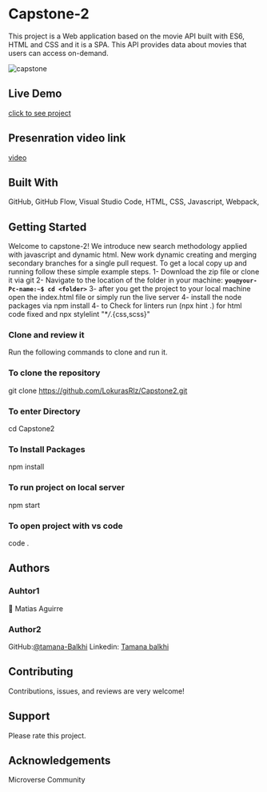 # Capstone-2
This project is a Web application based on the movie API  built with ES6, HTML and CSS and it is a SPA. This API provides data about movies  that users can access on-demand.

![capstone](https://user-images.githubusercontent.com/76628854/188188487-840151a6-136d-49af-abe3-61ec4995eb71.PNG)


## Live Demo

[click to see project]()

## Presenration video link
[video]()

## Built With

GitHub,
GitHub Flow,
Visual Studio Code,
HTML,
CSS,
Javascript,
Webpack,

## Getting Started

Welcome to capstone-2! We introduce new search methodology applied with javascript and dynamic html. New work dynamic creating and merging secondary branches for a single pull request.
To get a local copy up and running follow these simple example steps.
1- Download the zip file or clone it via git
2- Navigate to the location of the folder in your machine:
**`you@your-Pc-name:~$ cd <folder>`**
3- after you get the project to your local machine open the index.html file or simply run the live server
4- install the node packages via npm install
4- to Check for linters run (npx hint .) for html code fixed and npx stylelint "\*_/_.{css,scss}"

### Clone and review it

Run the following commands to clone and run it.

### To clone the repository

git clone https://github.com/LokurasRlz/Capstone2.git

### To enter Directory

cd Capstone2

### To Install Packages

npm install

### To run project on local server

npm start

### To open project with vs code

code .

## Authors
### Auhtor1
👤 Matias Aguirre


### Author2
 GitHub:[@tamana-Balkhi](https://github.com/tamana-Balkhi)
 Linkedin: [Tamana balkhi](https://www.linkedin.com/in/tamana-balkhi-1212171b6/)

## Contributing

Contributions, issues, and reviews are very welcome! 

## Support

Please rate this project.

## Acknowledgements

Microverse Community


